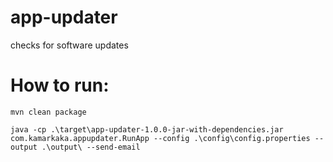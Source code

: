 # app-updater
checks for software updates

# How to run:
`mvn clean package`

`java -cp .\target\app-updater-1.0.0-jar-with-dependencies.jar com.kamarkaka.appupdater.RunApp --config .\config\config.properties --output .\output\ --send-email`